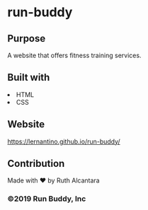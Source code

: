 # run-buddy
## Purpose
A website that offers fitness training services.

## Built with
<li>HTML</li>
<li>CSS</li>


## Website
https://lernantino.github.io/run-buddy/

## Contribution
Made with &hearts; by Ruth Alcantara

### &copy;2019 Run Buddy, Inc

